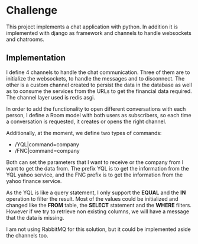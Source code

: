 # Challenge

This project implements a chat application with python. In addition it is implemented with django as framework and channels to handle websockets and chatrooms.

## Implementation

I define 4 channels to handle the chat communication. Three of them are to initialize the websockets, to handle the messages and to disconnect. The other is a custom channel created to persist the data in the database as well as to consume the services from the URLs to get the financial data required. The channel layer used is redis asgi. 

In order to add the functionality to open different conversations with each person, I define a Room model with both users as subscribers, so each time a conversation is requested, it creates or opens the right channel.

Additionally, at the moment, we define two types of commands:

  *  /YQL|command=company
  *  /FNC|command=company
  
Both can set the parameters that I want to receive or the company from I want to get the data from. The prefix YQL is to get the information from the YQL yahoo service, and the FNC prefix is to get the information from the yahoo finance service.

As the YQL is like a query statement, I only support the **EQUAL** and the **IN** operation to filter the result. Most of the values could be initialized and changed like the **FROM** table, the **SELECT** statement and the **WHERE** filters. However if we try to retrieve non existing columns, we will have a message that the data is missing.

I am not using RabbitMQ for this solution, but it could be implemented aside the channels too. 

